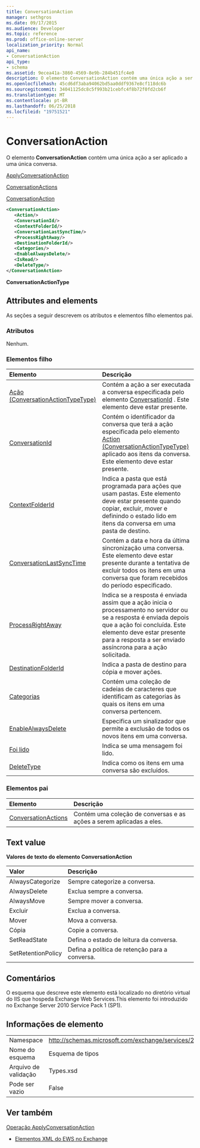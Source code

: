 ```yaml
---
title: ConversationAction
manager: sethgros
ms.date: 09/17/2015
ms.audience: Developer
ms.topic: reference
ms.prod: office-online-server
localization_priority: Normal
api_name:
- ConversationAction
api_type:
- schema
ms.assetid: 9ecea41a-3860-4569-8e9b-284b451fc4e0
description: O elemento ConversationAction contém uma única ação a ser aplicado a uma única conversa.
ms.openlocfilehash: 45cd6df3aba94062bd5aa0ddf9367e8cf118dc6b
ms.sourcegitcommit: 34041125dc8c5f993b21cebfc4f8b72f0fd2cb6f
ms.translationtype: MT
ms.contentlocale: pt-BR
ms.lasthandoff: 06/25/2018
ms.locfileid: "19751521"
---
```

# <a name="conversationaction"></a>ConversationAction

O elemento **ConversationAction** contém uma única ação a ser aplicado a uma única conversa. 
  
[ApplyConversationAction](applyconversationaction.md)
  
[ConversationActions](conversationactions.md)
  
[ConversationAction](conversationaction.md)
  
```XML
<ConversationAction>
   <Action/>
   <ConversationId/>
   <ContextFolderId/>
   <ConversationLastSyncTime/>
   <ProcessRightAway/>
   <DestinationFolderId/>
   <Categories/>
   <EnableAlwaysDelete/>
   <IsRead/>
   <DeleteType/>
</ConversationAction>
```

 **ConversationActionType**
## <a name="attributes-and-elements"></a>Attributes and elements

As seções a seguir descrevem os atributos e elementos filho elementos pai.
  
### <a name="attributes"></a>Atributos

Nenhum.
  
### <a name="child-elements"></a>Elementos filho

|**Elemento**|**Descrição**|
|:-----|:-----|
|[Ação (ConversationActionTypeType)](action-conversationactiontypetype.md) <br/> |Contém a ação a ser executada a conversa especificada pelo elemento [ConversationId](conversationid.md) . Este elemento deve estar presente.  <br/> |
|[ConversationId](conversationid.md) <br/> |Contém o identificador da conversa que terá a ação especificada pelo elemento [Action (ConversationActionTypeType)](action-conversationactiontypetype.md) aplicado aos itens da conversa. Este elemento deve estar presente.  <br/> |
|[ContextFolderId](contextfolderid.md) <br/> |Indica a pasta que está programada para ações que usam pastas. Este elemento deve estar presente quando copiar, excluir, mover e definindo o estado lido em itens da conversa em uma pasta de destino.  <br/> |
|[ConversationLastSyncTime](conversationlastsynctime.md) <br/> |Contém a data e hora da última sincronização uma conversa. Este elemento deve estar presente durante a tentativa de excluir todos os itens em uma conversa que foram recebidos do período especificado.  <br/> |
|[ProcessRightAway](processrightaway.md) <br/> |Indica se a resposta é enviada assim que a ação inicia o processamento no servidor ou se a resposta é enviada depois que a ação foi concluída. Este elemento deve estar presente para a resposta a ser enviado assíncrona para a ação solicitada.  <br/> |
|[DestinationFolderId](destinationfolderid.md) <br/> |Indica a pasta de destino para cópia e mover ações.  <br/> |
|[Categorias](categories-ex15websvcsotherref.md) <br/> |Contém uma coleção de cadeias de caracteres que identificam as categorias às quais os itens em uma conversa pertencem.  <br/> |
|[EnableAlwaysDelete](enablealwaysdelete.md) <br/> |Especifica um sinalizador que permite a exclusão de todos os novos itens em uma conversa.  <br/> |
|[Foi lido](isread.md) <br/> |Indica se uma mensagem foi lido.  <br/> |
|[DeleteType](deletetype.md) <br/> |Indica como os itens em uma conversa são excluídos.  <br/> |
   
### <a name="parent-elements"></a>Elementos pai

|**Elemento**|**Descrição**|
|:-----|:-----|
|[ConversationActions](conversationactions.md) <br/> |Contém uma coleção de conversas e as ações a serem aplicadas a eles.  <br/> |
   
## <a name="text-value"></a>Text value

**Valores de texto do elemento ConversationAction**

|**Valor**|**Descrição**|
|:-----|:-----|
|AlwaysCategorize  <br/> |Sempre categorize a conversa.  <br/> |
|AlwaysDelete  <br/> |Exclua sempre a conversa.  <br/> |
|AlwaysMove  <br/> |Sempre mover a conversa.  <br/> |
|Excluir  <br/> |Exclua a conversa.  <br/> |
|Mover  <br/> |Mova a conversa.  <br/> |
|Cópia  <br/> |Copie a conversa.  <br/> |
|SetReadState  <br/> |Defina o estado de leitura da conversa.  <br/> |
|SetRetentionPolicy  <br/> |Defina a política de retenção para a conversa.  <br/> |
   
## <a name="remarks"></a>Comentários

O esquema que descreve este elemento está localizado no diretório virtual do IIS que hospeda Exchange Web Services.This elemento foi introduzido no Exchange Server 2010 Service Pack 1 (SP1).
  
## <a name="element-information"></a>Informações de elemento

|||
|:-----|:-----|
|Namespace  <br/> |http://schemas.microsoft.com/exchange/services/2006/types  <br/> |
|Nome do esquema  <br/> |Esquema de tipos  <br/> |
|Arquivo de validação  <br/> |Types.xsd  <br/> |
|Pode ser vazio  <br/> |False  <br/> |
   
## <a name="see-also"></a>Ver também



[Operação ApplyConversationAction](applyconversationaction-operation.md)


- [Elementos XML do EWS no Exchange](ews-xml-elements-in-exchange.md)


